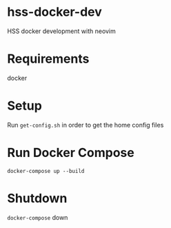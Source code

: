 # hss-docker-dev
HSS docker development with neovim

# Requirements
docker

# Setup
Run `get-config.sh` in order to get the home config files

# Run Docker Compose
`docker-compose up --build`

# Shutdown
`docker-compose` down
